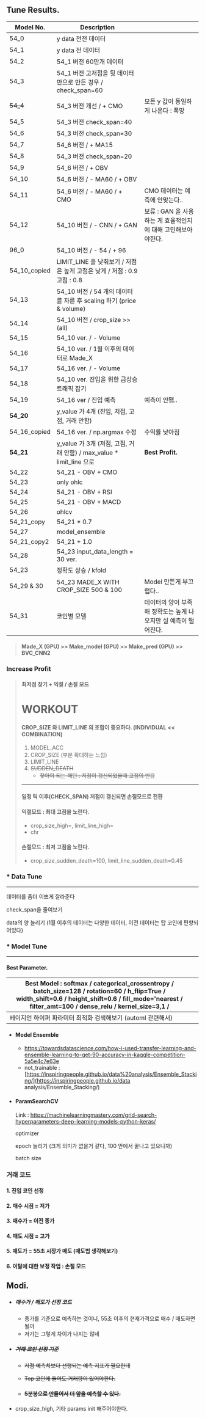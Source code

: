 ## Tune Results.

| Model No.    | Description                                                  |                                                              |
| ------------ | ------------------------------------------------------------ | ------------------------------------------------------------ |
| 54_0         | y data 전전 데이터                                           |                                                              |
| 54_1         | y data 전 데이터                                             |                                                              |
| 54_2         | 54_1 버전 60만개 데이터                                      |                                                              |
| 54_3         | 54_1 버전 고저점을 뒷 데이터만으로 만든 경우 / check_span=60 |                                                              |
| ~~54_4~~     | 54_3 버전 개선 / + CMO                                       | 모든 y 값이 동일하게 나온다 : 폭망                           |
| 54_5         | 54_3 버전 check_span=40                                      |                                                              |
| 54_6         | 54_3 버전 check_span=30                                      |                                                              |
| 54_7         | 54_6 버전 / + MA15                                           |                                                              |
| 54_8         | 54_3 버전 check_span=20                                      |                                                              |
| 54_9         | 54_6 버전 / + OBV                                            |                                                              |
| 54_10        | 54_6 버전 / - MA60 / + OBV                                   |                                                              |
| 54_11        | 54_6 버전 / - MA60 / + CMO                                   | CMO 데이터는 예측에 안맞는다..                               |
| 54_12        | 54_10 버전 / - CNN / + GAN                                   | 보류 : GAN 을 사용하는 게 효율적인지에 대해 고민해보아야한다. |
| 96_0         | 54_10 버전 / - 54 / + 96                                     |                                                              |
| 54_10_copied | LIMIT_LINE 을 낮춰보기 / 저점은 높게 고점은 낮게 / 저점 : 0.9 고점 : 0.8 |                                                              |
| 54_13        | 54_10 버전 / 54 개의 데이터를 자른 후 scaling 하기 (price & volume) |                                                              |
| 54_14        | 54_10 버전 / crop_size >> (all)                              |                                                              |
| 54_15        | 54_10 ver. / - Volume                                        |                                                              |
| 54_16        | 54_10 ver. / 1월 이후의 데이터로 Made_X                      |                                                              |
| 54_17        | 54_16 ver. / - Volume                                        |                                                              |
| 54_18        | 54_10 ver. 진입을 위한 급상승 트래픽 잡기                    |                                                              |
| 54_19        | 54_16 ver / 진입 예측                                        | 예측이 안됌..                                                |
| **54_20**    | y_value 가 4개 (진입, 저점, 고점, 거래 안함)                 |                                                              |
| 54_16_copied | 54_16 ver. / np.argmax 수정                                  | 수익률 낮아짐                                                |
| **54_21**    | y_value 가 3개 (저점, 고점, 거래 안함) / max_value * limit_line 으로 | **Best Profit.**                                             |
| 54_22        | 54_21 - OBV + CMO                                            |                                                              |
| 54_23        | only ohlc                                                    |                                                              |
| 54_24        | 54_21 - OBV + RSI                                            |                                                              |
| 54_25        | 54_21 - OBV + MACD                                           |                                                              |
| 54_26        | ohlcv                                                        |                                                              |
| 54_21_copy   | 54_21 * 0.7                                                  |                                                              |
| 54_27        | model_ensemble                                               |                                                              |
| 54_21_copy2  | 54_21 + 1.0                                                  |                                                              |
| 54_28        | 54_23 input_data_length = 30 ver.                            |                                                              |
| 54_23        | 정확도 상승 / kfold                                          |                                                              |
| 54_29 & 30   | 54_23 MADE_X WITH CROP_SIZE 500 & 100                        | Model 만든게 부끄럽다..                                      |
| 54_31        | 코인별 모델                                                  | 데이터의 양이 부족해 정확도는 높게 나오지만 실 예측이 떨어진다. |

>  #### Made_X (GPU) >> Make_model (GPU) >> Make_pred (GPU) >> BVC_CNN2



### Increase Profit

> #### 최저점 찾기 + 익절 / 손절 모드
>
> # WORKOUT
>
> #### CROP_SIZE 와 LIMIT_LINE 의 조합이 중요하다. (INDIVIDUAL << COMBINATION)
>
> 1. MODEL_ACC
> 2. CROP_SIZE (부분 확대하는 느낌)
> 3. LIMIT_LINE
> 4. ~~SUDDEN_DEATH~~
>    * ~~찾아야 되는 패턴 : 저점이 갱신되었을때 고점의 반응~~
>
> ---
>
> #### 일정 틱 이후(CHECK_SPAN) 저점이 갱신되면 손절모드로 전환
>
> #### 익절모드 : 최대 고점을 노린다.
>
> * crop_size_high=, limit_line_high=
> * chr
>
> #### 손절모드 : 최저 고점을 노린다.
>
> * crop_size_sudden_death=100, limit_line_sudden_death=0.45



### * Data Tune

---

데이터를 좀더 이쁘게 잘라준다

check_span을 줄여보기

data의 양 늘리기 (1월 이후의 데이터는 다양한 데이터, 이전 데이터는 탑 코인에 편향되어있다)

### * Model Tune

---

#### Best Parameter.

| Best Model : softmax / categorical_crossentropy / batch_size=128 / rotation=60 / h_flip=True / width_shift=0.6 / height_shift=0.6 / fill_mode='nearest / filter_amt=100 / dense_relu / kernel_size=3,1 / |      |
| ------------------------------------------------------------ | ---- |
| 베이지언 하이퍼 파라미터 최적화 검색해보기 (automl 관련해서) |      |
* #### Model Ensemble

  * https://towardsdatascience.com/how-i-used-transfer-learning-and-ensemble-learning-to-get-90-accuracy-in-kaggle-competition-5a5e4c7e63e
  * not_trainable : [https://inspiringpeople.github.io/data%20analysis/Ensemble_Stacking/](https://inspiringpeople.github.io/data analysis/Ensemble_Stacking/)
  
* #### ParamSearchCV

  Link : https://machinelearningmastery.com/grid-search-hyperparameters-deep-learning-models-python-keras/

  optimizer

  epoch 늘리기 (크게 의미가 없을거 같다, 100 안에서 꿑나고 있으니까)

  batch size 
  
  

### 거래 코드

#### 1. 진입 코인 선정

#### 2. 매수 시점 = 저가

#### 3. 매수가 = 이전 종가

#### 4. 매도 시점 = 고가

#### 5. 매도가 = 55초 시장가 매도 (매도법 생각해보기)

#### 6. 이탈에 대한 보정 작업 : 손절 모드



## Modi.

* ##### 매수가 / 매도가 선정 코드

  * 종가를 기준으로 예측하는 것이니, 55초 이후의 현재가격으로 매수 / 매도하면 될까
  * 저가는 그렇게 차이가 나지는 않네

* ##### ~~거래 코인 선정 기준~~

  * ~~저점 예측치보다 선행되는 예측 지표가 필요한데~~

  * ~~Top 코인에 들어도 거래량이 있어야한다.~~

  * #### ~~5분봉으로 만들어서 더 앞을 예측할 수 있다.~~
  
* crop_size_high, 기타 params init 해주어야한다.

